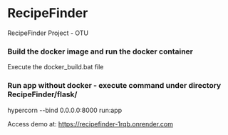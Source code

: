 # RecipeFinder  
RecipeFinder Project - OTU  

### Build the docker image and run the docker container  
Execute the docker_build.bat file  

### Run app without docker - execute command under directory RecipeFinder/flask/  
hypercorn --bind 0.0.0.0:8000 run:app  

Access demo at: https://recipefinder-1rqb.onrender.com


